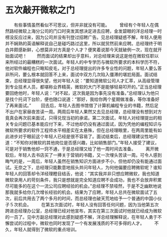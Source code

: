 # 五次敲开微软之门
　　有些事情虽然看似不可思议，但并非就没有可能。 
　　曾经有个年轻人在偶然路经微软上海分公司的门口时突发其想决定进去应聘，金发碧眼的洋总经理一时楞没反应过来，因为公司并没有刊登过招聘广告。见总经理疑惑不解，年轻人便用并不娴熟的英语解释说自己是碰巧路过这里，所以就贸然前来应聘。总经理终于明白并颇感新鲜，心想莫非对方真是个人才？便笑着说那今天就破例一次，现在就开始面试吧！ 
　　然而面试的结果却出乎意料，对总经理来说这是他在微软任职以来所经过的最糟糕的一次面试。年轻人的中专学历与微软所要求的本科学历不符，他对软件编程也只略知皮毛，对于总经理提出的许多专业性的问题，年轻人要么答非所问，要么根本就回答不上来，面试中双方几次陷入僵滞的堪尬局面。面试结束，总经理显得很失望，他对年轻人说：“要知道微软公司人才汇萃，从高级管理到专业技术人员，都堪称业界精英，微软的大门不是能够轻易叩开的。”正当总经理要回绝他时，年轻人说：“对不起，这次我是因为事先没有准备。”总经理认为他只是找个托词下台阶，便也随口说道：“那好，我给你两个星期做准备，等你准备好了再来面试。” 
　　回去后，年轻人去图书馆借了计算机编程专业的书籍，然后足不出户在家昼夜苦读一周。两周后年轻人果然又去见总经理，总经理没有想到对方竟真会再次前来面试，只得兑现当初的承诺。第二次面试，年轻人对经理提出的相关专业问题已基本能应付下来，不过他却仍没有通过面试，因为凭他的编程知识与微软所要求的软件工程师水平相差实在太悬殊，但在总经理眼里，在两周里能有如此进步对于眼前这个年轻人已经是很不容易了。面试结束后，总经理建议性地问道：“不知你对微软的其他岗位是否感兴趣，比如销售部门。”年轻人接受了建议，可是对于销售他却一窍不通，于是总经理又给了他一周时间去准备。 
　　离开微软后，年轻人去书店买了一捧关于营销的书籍，又一次埋头苦读一周。可令人感到晦气的是，一周后，年轻人虽然在销售知识方面进步不小，但他却仍没有能通过面试。无奈之下，总经理只能歉意地摇头并问年轻人，为何他偏要应聘微软呢？谁知年轻人的回答却令洋经理瞪目结舌，他说：“其实我并非只想应聘微软，我也知道微软录用人的苛刻条件，我只是想就是完全知道应聘不会成功，我也不会放弃积累尽可能多的在这个一流公司应聘经验的机会。”总经理不禁哑然，于是不乏幽默地说那我就多给你几次增长经验的机会。结果为了应聘，年轻人总共在微软面试了五次，前后共用去了两个多月的时间，而总经理也破天荒地给予一个普通的中国小伙子５次机会。 
　　在第五次面试时，年轻人没有回答任何问题，因为当他第五次跨进总经理办公室，总经理已经对他宣布，其实在第三次面试时他就已经成为微软的一员了。见中方副总经理对此感到疑惑不解，洋总经理解释说，在年轻人勇于不懈尝试的过程中，微软也同时发现了一个有发展浅质的不可多得的人才。 
　　不久，年轻人就得到了微软的重点培训。
 